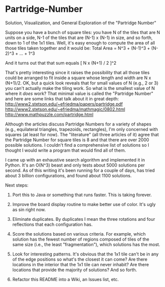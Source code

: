 # Partridge-Number
Solution, Visualization, and General Exploration of the "Partridge Number" 

Suppose you have a bunch of square tiles: you have N of the tiles that are N units on a side, N-1 of the tiles that are (N-1) x (N-1) in size, and so forth, down to 1 of the 1x1 tiles. Well, it's easy enough to compute the area of all those tiles taken together and it would be:
    Total Area = N^3 + (N-1)^3 + (N-2)^3 + ... + 1^3

And it turns out that that sum equals [ N x (N+1) / 2 ]^2

That's pretty interesting since it raises the possibility that all those tiles could be arranged to fit inside a square whose length and width are N x (N+1)/2. OK, but a quick look reveals that for small values of N (e.g., 2 or 3) you can't actually make the tiling work. So what is the smallest value of N where it *does* work? That minimal value is called the "Partridge Number" and here are some links that talk about it in great depth:
http://www2.stetson.edu/~efriedma/papers/partridge.pdf
http://www2.stetson.edu/~efriedma/mathmagic/0802.html
http://www.mathpuzzle.com/partridge.html

Although the articles discuss Partridge Numbers for a variety of shapes (e.g., equilateral triangles, trapezoids, rectangles), I'm only concerned with squares (at least for now). The "literature" (all three articles of it) agree that the Partridge Number for square tiles is 8 and that there are over 2000 possible solutions. I couldn't find a comprehensive list of solutions so I thought I would write a program that would find all of them.

I came up with an exhaustive search algorithm and implemented it in Python. It's an O(N^3) beast and only tests about 5000 solutions per second. As of this writing it's been running for a couple of days, has tried about 3 billion configurations, and found about 1100 solutions.

Next steps:

1. Port this to Java or something that runs faster. This is taking forever.

2. Improve the board display routine to make better use of color. It's ugly as sin right now.

3. Eliminate duplicates. By duplicates I mean the three rotations and four reflections that each configuration has.

4. Score the solutions based on various criteria. For example, which solution has the fewest number of regions composed of tiles of the same size (i.e., the least "fragmentation"), which solutions has the most.

5. Look for interesting patterns. It's obvious that the 1x1 tile can't be in any of the edge positions so what's the closest it can come? Are there locations in the interior that the 1x1 tile can never inhabit? Are there locations that provide the majority of solutions? And so forth.

6. Refactor this README into a Wiki, an Issues list, etc.

